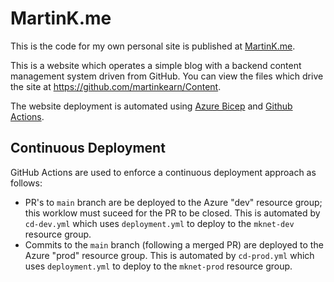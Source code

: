 # MartinK.me

This is the code for my own personal site is published at [MartinK.me](http://MartinK.me).

This is a website which operates a simple blog with a backend content management system driven from GitHub. You can view the files which drive the site at https://github.com/martinkearn/Content.

The website deployment is automated using [Azure Bicep](https://learn.microsoft.com/en-us/azure/azure-resource-manager/bicep/overview?tabs=bicep) and [Github Actions](https://docs.github.com/en/actions).

## Continuous Deployment
GitHub Actions are used to enforce a continuous deployment approach as follows:
- PR's to `main` branch are be deployed to the Azure "dev" resource group; this worklow must suceed for the PR to be closed. This is automated by `cd-dev.yml` which uses `deployment.yml` to deploy to the `mknet-dev` resource group.
- Commits to the `main` branch (following a merged PR) are deployed to the Azure "prod" resource group. This is automated by `cd-prod.yml` which uses `deployment.yml` to deploy to the `mknet-prod` resource group.

